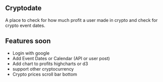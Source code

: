 ## Cryptodate

A place to check for how much profit a user made in crypto and check for crypto event dates.

## Features soon
 - Login with google
 - Add Event Dates or Calendar (API or user post)
 - Add chart to profits highcharts or d3
 - support other cryptocurrency
 - Crypto prices scroll bar bottom
